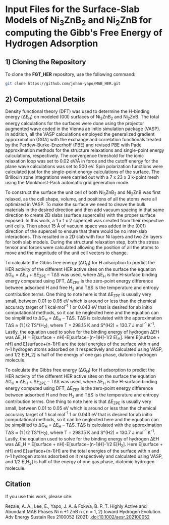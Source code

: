 # Input Files for the Surface-Slab Models of Ni<sub>3</sub>ZnB<sub>2</sub> and Ni<sub>2</sub>ZnB for computing the Gibb's Free Energy of Hydrogen Adsorption 

## 1) Cloning the Repository

To clone the **FGT_HER** repository, use the following command:

```sh
git clone https://github.com/johan-yapo/MAB_HER.git
```

## 2) Computational Details

Density functional theory (DFT) was used to determine the H-binding energy (ΔE<sub>H</sub>) on modeled (00l) surfaces of Ni<sub>3</sub>ZnB<sub>2</sub> and Ni<sub>2</sub>ZnB. The total energy calculations for the surfaces were done using the projector augmented wave coded in the Vienna ab initio simulation package (VASP). In addition, all the VASP calculations employed the generalized gradient approximation (GGA) with the exchange and correlation functionals treated by the Perdew-Burke-Enzerhoff (PBE) and revised PBE with Pade approximation methods for the structure relaxations and single-point energy calculations, respectively. The convergence threshold for the ionic relaxation loop was set to 0.02 eV/Å in force and the cutoff energy for the plane wave calculations was set to 500 eV. Spin polarization functions were calculated just for the single-point energy calculations of the surface. The Brillouin zone integrations were carried out with a 7 x 23 x 3 k-point mesh using the Monkhorst-Pack automatic grid generation mode.

To construct the surface the unit cell of both Ni<sub>3</sub>ZnB<sub>2</sub> and Ni<sub>2</sub>ZnB was first relaxed, as the cell shape, volume, and positions of all the atoms were all optimized in VASP. To make the surface we need to cleave the bulk materials in the desired direction and then add vacuum spacing in that same direction to create 2D slabs (surface supercells) with the proper surface exposed. In this work, a 1 x 1 x 2 supercell was created from their respective unit cells. Then about 15 Å of vacuum space was added in the (001) direction of the supercell to ensure that there would be no inter-slab interactions. This resulted in a 2D slab with four Ni layers and two Zn layers for both slab models. During the structural relaxation step, both the stress tensor and forces were calculated allowing the position of all the atoms to move and the magnitude of the unit cell vectors to change. 

To calculate the Gibbs free energy (ΔG<sub>H</sub>) for H adsorption to predict the HER activity of the different HER active sites on the surface the equation ΔG<sub>H</sub> = ΔE<sub>H</sub> + ΔE<sub>ZPE</sub> – TΔS was used, where ΔE<sub>H</sub> is the H-surface binding energy computed using DFT, ΔE<sub>ZPE</sub> is the zero-point energy difference between adsorbed H and free H<sub>2</sub> and TΔS is the temperature and entropy contribution terms. One thing to note here is that ΔE<sub>ZPE</sub> is usually very small, between 0.01 to 0.05 eV which is around or less than the chemical accuracy target of 1 kcal∙mol<sup>-1</sup> 1 or 0.043 eV that is desired for ab initio computational methods, so it can be neglected here and the equation can be simplified to ΔG<sub>H</sub>  = ΔE<sub>H</sub> – TΔS. TΔS is calculated with the approximation TΔS ≈  (1 )/2 TS°(H<sub>2</sub>), where T = 298.15 K  and S°(H2) = 130.7 J∙mol<sup>-1</sup>∙K<sup>-1</sup>. Lastly, the equation used to solve for the binding energy of hydrogen ΔEH was ΔE_H  = E[surface + nH]-E[surface+(n-1)H]-1/2 E[<sub>H</sub>]. Here E[surface + nH] and E[surface+(n-1)H] are the total energies of the surface with n and n-1 hydrogen atoms adsorbed on it respectively and calculated using VASP, and 1/2 E[H_2] is half of the energy of one gas phase, diatomic hydrogen molecule.

To calculate the Gibbs free energy (ΔG<sub>H</sub>) for H adsorption to predict the HER activity of the different HER active sites on the surface the equation ΔG<sub>H</sub> = ΔE<sub>H</sub> + ΔE<sub>ZPE</sub> – TΔS was used, where ΔE<sub>H</sub> is the H-surface binding energy computed using DFT, ΔE<sub>ZPE</sub> is the zero-point energy difference between adsorbed H and free H<sub>2</sub> and TΔS is the temperature and entropy contribution terms. One thing to note here is that ΔE<sub>ZPE</sub> is usually very small, between 0.01 to 0.05 eV which is around or less than the chemical accuracy target of 1 kcal∙mol<sup>-1</sup> 1 or 0.043 eV that is desired for ab initio computational methods, so it can be neglected here and the equation can be simplified to ΔG<sub>H</sub>  = ΔE<sub>H</sub> – TΔS. TΔS is calculated with the approximation TΔS ≈  (1 )/2 TS°(H<sub>2</sub>), where T = 298.15 K  and S°(H2) = 130.7 J∙mol<sup>-1</sup>∙K<sup>-1</sup>. Lastly, the equation used to solve for the binding energy of hydrogen ΔEH was ΔE_H  = E[surface + nH]-E[surface+(n-1)H]-1/2 E[H<sub>2</sub>]. Here E[surface + nH] and E[surface+(n-1)H] are the total energies of the surface with n and n-1 hydrogen atoms adsorbed on it respectively and calculated using VASP, and 1/2 E[H<sub>2</sub>] is half of the energy of one gas phase, diatomic hydrogen molecule.

## Citation  
If you use this work, please cite:  

Rezaie, A. A., Lee, E., Yapo, J. A. & Fokwa, B. P. T. 
Highly Active and Abundant MAB Phases Ni n +1 ZnB n ( n = 1, 2) toward Hydrogen Evolution. 
Adv Energy Sustain Res 2100052 (2021)
.[doi:10.1002/aesr.202100052](https://doi.org/10.1002/aesr.202100052)






